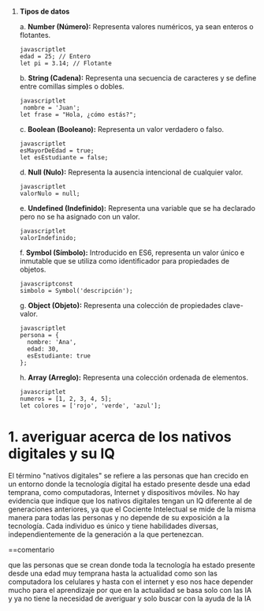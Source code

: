 
1.  **Tipos de datos**

    a. **Number (Número):** Representa valores numéricos, ya sean enteros o flotantes.
    
    ```
    javascriptlet 
    edad = 25; // Entero
    let pi = 3.14; // Flotante
    
    ```
    
    b. **String (Cadena):** Representa una secuencia de caracteres y se define entre comillas simples o dobles.
    
    ```
    javascriptlet
     nombre = 'Juan';
    let frase = "Hola, ¿cómo estás?";
    
    ```
    
    c. **Boolean (Booleano):** Representa un valor verdadero o falso.
    
    ```
    javascriptlet 
    esMayorDeEdad = true;
    let esEstudiante = false;
    
    ```
    
    d. **Null (Nulo):** Representa la ausencia intencional de cualquier valor.
    
    ```
    javascriptlet 
    valorNulo = null;
    
    ```
    
    e. **Undefined (Indefinido):** Representa una variable que se ha declarado pero no se ha asignado con un valor.
    
    ```
    javascriptlet 
    valorIndefinido;
    
    ```
    
    f. **Symbol (Símbolo):** Introducido en ES6, representa un valor único e inmutable que se utiliza como identificador para propiedades de objetos.
    
    ```
    javascriptconst 
    simbolo = Symbol('descripción');
    
    ```
    
    
    g. **Object (Objeto):** Representa una colección de propiedades clave-valor.
    
    ```
    javascriptlet 
    persona = {
      nombre: 'Ana',
      edad: 30,
      esEstudiante: true
    };
    
    ```
    
    h. **Array (Arreglo):** Representa una colección ordenada de elementos.
    
    ```
    javascriptlet 
    numeros = [1, 2, 3, 4, 5];
    let colores = ['rojo', 'verde', 'azul'];
    
    ```
    

<H1>1. averiguar acerca de los nativos digitales y su IQ</H1>


El término "nativos digitales" se refiere a las personas que han crecido en un entorno donde la tecnología digital ha estado presente desde una edad temprana, como computadoras, Internet y dispositivos móviles. No hay evidencia que indique que los nativos digitales tengan un IQ diferente al de generaciones anteriores, ya que el Cociente Intelectual se mide de la misma manera para todas las personas y no depende de su exposición a la tecnología. Cada individuo es único y tiene habilidades diversas, independientemente de la generación a la que pertenezcan.

==comentario

que las personas que se crean donde toda la tecnología ha estado presente desde una edad muy temprana hasta la actualidad como son las computadora los celulares y hasta con el internet y eso nos hace depender mucho para el aprendizaje por que en la actualidad se basa solo con las IA y ya no tiene la necesidad de averiguar y solo buscar con la ayuda de la IA  

